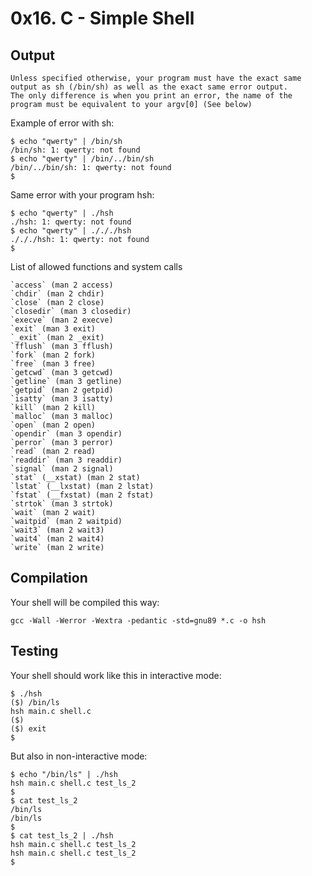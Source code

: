 # 0x16. C - Simple Shell

## Output

    Unless specified otherwise, your program must have the exact same output as sh (/bin/sh) as well as the exact same error output.
    The only difference is when you print an error, the name of the program must be equivalent to your argv[0] (See below)

Example of error with sh:

	$ echo "qwerty" | /bin/sh
	/bin/sh: 1: qwerty: not found
	$ echo "qwerty" | /bin/../bin/sh
	/bin/../bin/sh: 1: qwerty: not found
	$

Same error with your program hsh:

	$ echo "qwerty" | ./hsh
	./hsh: 1: qwerty: not found
	$ echo "qwerty" | ./././hsh
	./././hsh: 1: qwerty: not found
	$

List of allowed functions and system calls

    `access` (man 2 access)
    `chdir` (man 2 chdir)
    `close` (man 2 close)
    `closedir` (man 3 closedir)
    `execve` (man 2 execve)
    `exit` (man 3 exit)
    `_exit` (man 2 _exit)
    `fflush` (man 3 fflush)
    `fork` (man 2 fork)
    `free` (man 3 free)
    `getcwd` (man 3 getcwd)
    `getline` (man 3 getline)
    `getpid` (man 2 getpid)
    `isatty` (man 3 isatty)
    `kill` (man 2 kill)
    `malloc` (man 3 malloc)
    `open` (man 2 open)
    `opendir` (man 3 opendir)
    `perror` (man 3 perror)
    `read` (man 2 read)
    `readdir` (man 3 readdir)
    `signal` (man 2 signal)
    `stat` (__xstat) (man 2 stat)
    `lstat` (__lxstat) (man 2 lstat)
    `fstat` (__fxstat) (man 2 fstat)
    `strtok` (man 3 strtok)
    `wait` (man 2 wait)
    `waitpid` (man 2 waitpid)
    `wait3` (man 2 wait3)
    `wait4` (man 2 wait4)
    `write` (man 2 write)

## Compilation

Your shell will be compiled this way:

	gcc -Wall -Werror -Wextra -pedantic -std=gnu89 *.c -o hsh

## Testing

Your shell should work like this in interactive mode:

	$ ./hsh
	($) /bin/ls
	hsh main.c shell.c
	($)
	($) exit
	$

But also in non-interactive mode:

	$ echo "/bin/ls" | ./hsh
	hsh main.c shell.c test_ls_2
	$
	$ cat test_ls_2
	/bin/ls
	/bin/ls
	$
	$ cat test_ls_2 | ./hsh
	hsh main.c shell.c test_ls_2
	hsh main.c shell.c test_ls_2
	$
